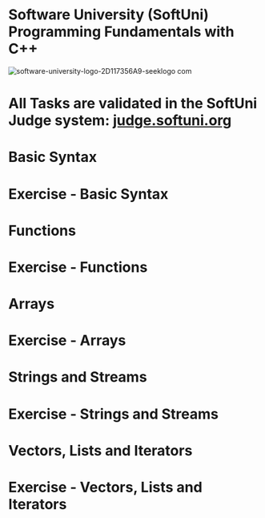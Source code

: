 # Software University (SoftUni) Programming Fundamentals with C++

![software-university-logo-2D117356A9-seeklogo com](https://github.com/svetlanasieber/C_Plus_Plus_Fundamentals/assets/135451084/0f15bee5-b6a7-4415-ae6c-13e06817c2ff)

# All Tasks are validated in the SoftUni Judge system: [judge.softuni.org](https://judge.softuni.org/)

# Basic Syntax
# Exercise - Basic Syntax
# Functions
# Exercise - Functions
# Arrays
# Exercise - Arrays
# Strings and Streams
# Exercise - Strings and Streams
# Vectors, Lists and Iterators
# Exercise - Vectors, Lists and Iterators

